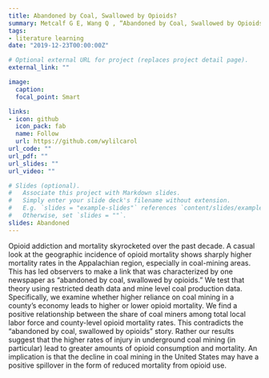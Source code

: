 ```yaml
---
title: Abandoned by Coal, Swallowed by Opioids?
summary: Metcalf G E, Wang Q , “Abandoned by Coal, Swallowed by Opioids?”, National Bureau of Economic Research, 2019.
tags:
- literature learning 
date: "2019-12-23T00:00:00Z"

# Optional external URL for project (replaces project detail page).
external_link: ""

image:
  caption:
  focal_point: Smart

links:
- icon: github
  icon_pack: fab
  name: Follow
  url: https://github.com/wylilcarol
url_code: ""
url_pdf: ""
url_slides: ""
url_video: ""

# Slides (optional).
#   Associate this project with Markdown slides.
#   Simply enter your slide deck's filename without extension.
#   E.g. `slides = "example-slides"` references `content/slides/example-slides.md`.
#   Otherwise, set `slides = ""`.
slides: Abandoned
---
```


Opioid addiction and mortality skyrocketed over the past decade. A casual look at the geographic
incidence of opioid mortality shows sharply higher mortality rates in the Appalachian region,
especially in coal-mining areas. This has led observers to make a link that was characterized by
one newspaper as “abandoned by coal, swallowed by opioids.” We test that theory using
restricted death data and mine level coal production data. Specifically, we examine whether
higher reliance on coal mining in a county’s economy leads to higher or lower opioid mortality.
We find a positive relationship between the share of coal miners among total local labor force and
county-level opioid mortality rates. This contradicts the “abandoned by coal, swallowed by
opioids” story. Rather our results suggest that the higher rates of injury in underground coal
mining (in particular) lead to greater amounts of opioid consumption and mortality. An
implication is that the decline in coal mining in the United States may have a positive spillover in
the form of reduced mortality from opioid use.
